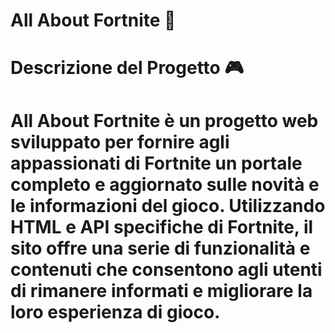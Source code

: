 # All About Fortnite 👾

# Descrizione del Progetto 🎮
# All About Fortnite è un progetto web sviluppato per fornire agli appassionati di Fortnite un portale completo e aggiornato sulle novità e le informazioni del gioco. Utilizzando HTML e API specifiche di Fortnite, il sito offre una serie di funzionalità e contenuti che consentono agli utenti di rimanere informati e migliorare la loro esperienza di gioco.
